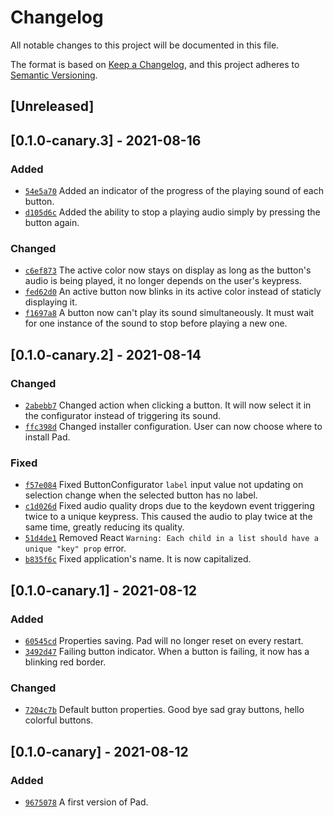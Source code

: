 # Changelog
All notable changes to this project will be documented in this file.

The format is based on [Keep a Changelog](https://keepachangelog.com/en/1.0.0/),
and this project adheres to [Semantic Versioning](https://semver.org/spec/v2.0.0.html).

## [Unreleased]
## [0.1.0-canary.3] - 2021-08-16
### Added
 - [`54e5a70`](https://github.com/hickatheworld/pad/commit/54e5a70) Added an indicator of the progress of the playing sound of each button.
 - [`d105d6c`](https://github.com/hickatheworld/pad/commit/d105d6c) Added the ability to stop a playing audio simply by pressing the button again.
### Changed
 - [`c6ef873`](https://github.com/hickatheworld/pad/commit/c6ef873) The active color now stays on display as long as the button's audio is being played, it no longer depends on the user's keypress.
 - [`fed62d0`](https://github.com/hickatheworld/pad/commit/fed62d0) An active button now blinks in its active color instead of staticly displaying it.
 - [`f1697a8`](https://github.com/hickatheworld/pad/commit/f1697a8) A button now can't play its sound simultaneously. It must wait for one instance of the sound to stop before playing a new one.
## [0.1.0-canary.2] - 2021-08-14
### Changed
 - [`2abebb7`](https://github.com/hickatheworld/pad/commit/2abebb7) Changed action when clicking a button. It will now select it in the configurator instead of triggering its sound.
 - [`ffc398d`](https://github.com/hickatheworld/pad/commit/ffc398d) Changed installer configuration. User can now choose where to install Pad.
### Fixed
 - [`f57e084`](https://github.com/hickatheworld/pad/commit/f57e084) Fixed ButtonConfigurator `label` input value not updating on selection change when the selected button has no label.
 - [`c1d026d`](https://github.com/hickatheworld/pad/commit/c1d026d) Fixed audio quality drops due to the keydown event triggering twice to a unique keypress. This caused the audio to play twice at the same time, greatly reducing its quality.
 - [`51d4de1`](https://github.com/hickatheworld/pad/commit/51d4de1) Removed React `Warning: Each child in a list should have a unique "key" prop` error. 
 - [`b835f6c`](https://github.com/hickatheworld/pad/commit/b835f6c) Fixed application's name. It is now capitalized.
## [0.1.0-canary.1] - 2021-08-12
### Added
 - [`60545cd`](https://github.com/hickatheworld/pad/commit/60545cd) Properties saving. Pad will no longer reset on every restart.
 - [`3492d47`](https://github.com/hickatheworld/pad/commit/3492d47) Failing button indicator. When a button is failing, it now has a blinking red border.
### Changed
 - [`7204c7b`](https://github.com/hickatheworld/pad/commit/7204c7b) Default button properties. Good bye sad gray buttons, hello colorful buttons.
## [0.1.0-canary] - 2021-08-12
### Added
 - [`9675078`](https://github.com/hickatheworld/pad/commit/9675078) A first version of Pad.
